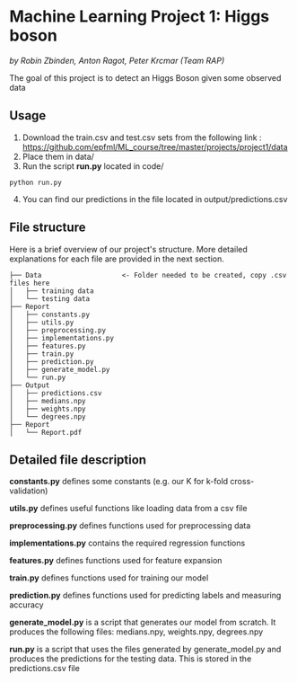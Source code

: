 # Machine Learning Project 1: Higgs boson
_by Robin Zbinden, Anton Ragot, Peter Krcmar (Team RAP)_


The goal of this project is to detect an Higgs Boson given some observed data

## Usage

1. Download the train.csv and test.csv sets from the following link : https://github.com/epfml/ML_course/tree/master/projects/project1/data
2. Place them in data/
3. Run the script **run.py** located in code/
```
python run.py
```
4. You can find our predictions in the file located in output/predictions.csv

## File structure

Here is a brief overview of our project's structure. More detailed explanations for each file are provided in the next section.
    
```
├── Data                    <- Folder needed to be created, copy .csv files here
│   ├── training data
│   └── testing data
├── Report
│   ├── constants.py
│   ├── utils.py
│   ├── preprocessing.py
│   ├── implementations.py
│   ├── features.py
│   ├── train.py
│   ├── prediction.py
│   ├── generate_model.py
│   └── run.py
├── Output
│   ├── predictions.csv
│   ├── medians.npy
│   ├── weights.npy
│   └── degrees.npy
├── Report
│   └── Report.pdf
```
    
    
## Detailed file description

**constants.py** defines some constants (e.g. our K for k-fold cross-validation)

**utils.py** defines useful functions like loading data from a csv file

**preprocessing.py** defines functions used for preprocessing data

**implementations.py** contains the required regression functions

**features.py** defines functions used for feature expansion

**train.py** defines functions used for training our model

**prediction.py** defines functions used for predicting labels and measuring accuracy

**generate_model.py** is a script that generates our model from scratch. It produces the following files: medians.npy, weights.npy, degrees.npy

**run.py** is a script that uses the files generated by generate_model.py and produces the predictions for the testing data. This is stored in the predictions.csv file


